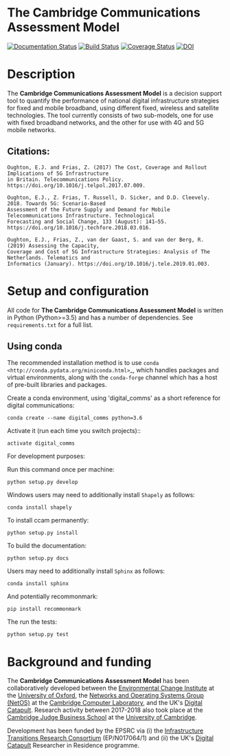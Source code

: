 The Cambridge Communications Assessment Model
=============================================

[![Documentation Status](https://img.shields.io/badge/docs-latest-brightgreen.svg)](http://ccam.readthedocs.io/en/latest/?badge=latest)
[![Build Status](https://travis-ci.org/nismod/digital_comms.svg?branch=master)](https://travis-ci.org/nismod/digital_comms)
[![Coverage Status](https://coveralls.io/repos/github/nismod/digital_comms/badge.svg?branch=master)](https://coveralls.io/github/nismod/digital_comms?branch=master)
[![DOI](https://zenodo.org/badge/DOI/10.5281/zenodo.1468787.svg)](https://doi.org/10.5281/zenodo.1468787)

Description
===========
The **Cambridge Communications Assessment Model** is a decision support tool to quantify the performance of national digital infrastructure strategies for fixed and mobile broadband, using different fixed, wireless and satellite technologies. The tool currently consists of two sub-models, one for use with fixed broadband networks, and the other for use with 4G and 5G mobile networks.

## Citations:
```
Oughton, E.J. and Frias, Z. (2017) The Cost, Coverage and Rollout Implications of 5G Infrastructure
in Britain. Telecommunications Policy. https://doi.org/10.1016/j.telpol.2017.07.009.

Oughton, E.J., Z. Frias, T. Russell, D. Sicker, and D.D. Cleevely. 2018. Towards 5G: Scenario-Based
Assessment of the Future Supply and Demand for Mobile Telecommunications Infrastructure. Technological
Forecasting and Social Change, 133 (August): 141–55. https://doi.org/10.1016/j.techfore.2018.03.016.

Oughton, E.J., Frias, Z., van der Gaast, S. and van der Berg, R. (2019) Assessing the Capacity,
Coverage and Cost of 5G Infrastructure Strategies: Analysis of The Netherlands. Telematics and
Informatics (January). https://doi.org/10.1016/j.tele.2019.01.003.
```

Setup and configuration
=======================

All code for **The Cambridge Communications Assessment Model** is written in
Python (Python>=3.5) and has a number of dependencies.
See `requirements.txt` for a full list.

Using conda
-----------

The recommended installation method is to use `conda
<http://conda.pydata.org/miniconda.html>`_, which handles packages and virtual environments,
along with the `conda-forge` channel which has a host of pre-built libraries and packages.

Create a conda environment, using 'digital_comms' as a short reference for digital communications:

    conda create --name digital_comms python=3.6

Activate it (run each time you switch projects)::

    activate digital_comms

For development purposes:

Run this command once per machine:

    python setup.py develop

Windows users may need to additionally install `Shapely` as follows:

    conda install shapely

To install ccam permanently:

    python setup.py install

To build the documentation:

    python setup.py docs

Users may need to additionally install `Sphinx` as follows:

    conda install sphinx

And potentially recommonmark:

    pip install recommonmark

The run the tests:

    python setup.py test

Background and funding
==========================

The **Cambridge Communications Assessment Model** has been collaboratively developed between the [Environmental Change Institute](http://www.eci.ox.ac.uk/) at the [University of Oxford](https://www.ox.ac.uk/), the [Networks and Operating Systems Group (NetOS)](http://www.cl.cam.ac.uk/research/srg/netos) at the [Cambridge Computer Laboratory](http://www.cl.cam.ac.uk),  and the UK's [Digital Catapult](http://www.digtalcatapult.org.uk). Research activity between 2017-2018 also took place at the [Cambridge Judge Business School](http://www.jbs.cam.ac.uk/home/) at the [University of Cambridge](http://www.cam.ac.uk/).

Development has been funded by the EPSRC via (i) the [Infrastructure Transitions Research Consortium](http://www.itrc.org.uk/) (EP/N017064/1) and (ii) the UK's [Digital Catapult](http://www.digicatapult.org.uk) Researcher in Residence programme.
